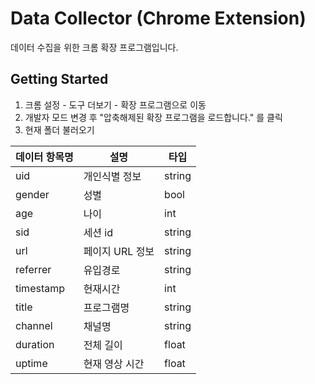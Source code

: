 # Data Collector (Chrome Extension)

데이터 수집을 위한 크롬 확장 프로그램입니다.

## Getting Started

1. 크롬 설정 - 도구 더보기 - 확장 프로그램으로 이동
2. 개발자 모드 변경 후 "압축해제된 확장 프로그램을 로드합니다." 를 클릭
3. 현재 폴더 불러오기


|데이터 항목명 | 설명 |  타입|
|--|--|--|
|uid|개인식별 정보|string|
|gender|성별|bool|
|age|나이|int|
|sid|세션 id|string|
|url|페이지 URL 정보| string|
|referrer|유입경로|string|
|timestamp|현재시간|int|
|title|프로그램명|string|
|channel|채널명|string|
|duration|전체 길이|float|
|uptime|현재 영상 시간|float|


